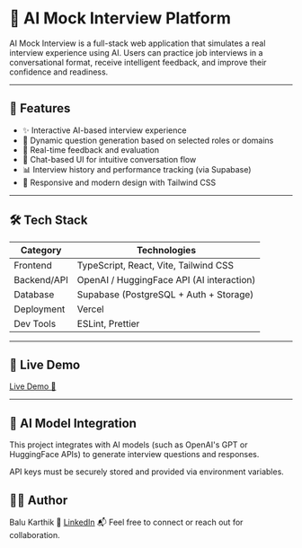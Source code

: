 # 🤖 AI Mock Interview Platform

AI Mock Interview is a full-stack web application that simulates a real interview experience using AI. Users can practice job interviews in a conversational format, receive intelligent feedback, and improve their confidence and readiness.

---

## 📌 Features

- ✨ Interactive AI-based interview experience
- 📄 Dynamic question generation based on selected roles or domains
- 🎯 Real-time feedback and evaluation
- 💬 Chat-based UI for intuitive conversation flow
- 📊 Interview history and performance tracking (via Supabase)
- 🎨 Responsive and modern design with Tailwind CSS

---

## 🛠️ Tech Stack

| Category         | Technologies                               |
|------------------|--------------------------------------------|
| Frontend         | TypeScript, React, Vite, Tailwind CSS       |
| Backend/API      | OpenAI / HuggingFace API (AI interaction)   |
| Database         | Supabase (PostgreSQL + Auth + Storage)      |
| Deployment       | Vercel                                      |
| Dev Tools        | ESLint, Prettier                            |

---

## 🚀 Live Demo
[Live Demo 🚀](https://ai-mock-interview-drab.vercel.app)  

---
## 🧠 AI Model Integration
This project integrates with AI models (such as OpenAI's GPT or HuggingFace APIs) to generate interview questions and responses.

API keys must be securely stored and provided via environment variables.

## 🙋‍♂️ Author
Balu Karthik
🔗 [LinkedIn](https://linkedin/in/balu-karthik/)
📬 Feel free to connect or reach out for collaboration.
